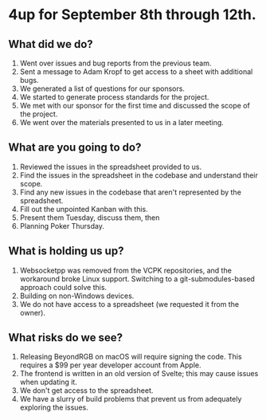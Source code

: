 # 4up for September 8th through 12th.
 
## What did we do?
1. Went over issues and bug reports from the previous team.
2. Sent a message to Adam Kropf to get access to a sheet with additional bugs.
3. We generated a list of questions for our sponsors.
4. We started to generate process standards for the project.
5. We met with our sponsor for the first time and discussed the scope of the project.
6. We went over the materials presented to us in a later meeting.

## What are you going to do?
1. Reviewed the issues in the spreadsheet provided to us.
2. Find the issues in the spreadsheet in the codebase and understand their scope.
3. Find any new issues in the codebase that aren't represented by the spreadsheet.
4. Fill out the unpointed Kanban with this.
5. Present them Tuesday, discuss them, then
6. Planning Poker Thursday.

## What is holding us up?
1. Websocketpp was removed from the VCPK repositories, and the workaround broke Linux support. Switching to a git-submodules-based approach could solve this.
2. Building on non-Windows devices.
3. We do not have access to a spreadsheet (we requested it from the owner).

## What risks do we see?
1. Releasing BeyondRGB on macOS will require signing the code. This requires a $99 per year developer account from Apple.
2. The frontend is written in an old version of Svelte; this may cause issues when updating it.
3. We don't get access to the spreadsheet.
4. We have a slurry of build problems that prevent us from adequately exploring the issues.
